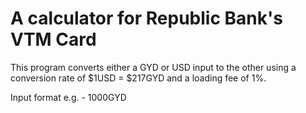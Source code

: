 # A calculator for Republic Bank's VTM Card

This program converts either a GYD or USD input to the other using a conversion rate of $1USD = $217GYD and a loading fee of 1%.

Input format e.g. - 1000GYD
